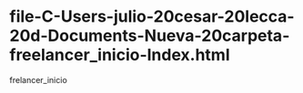 # file-C-Users-julio-20cesar-20lecca-20d-Documents-Nueva-20carpeta-freelancer_inicio-Index.html
frelancer_inicio
